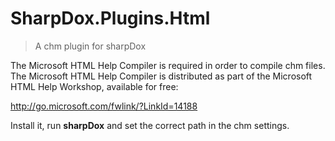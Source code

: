 SharpDox.Plugins.Html
=====================
> A chm plugin for sharpDox

The Microsoft HTML Help Compiler is required in order to compile chm files. The Microsoft HTML Help Compiler is distributed as part of the Microsoft HTML Help Workshop, available for free:

http://go.microsoft.com/fwlink/?LinkId=14188

Install it, run **sharpDox** and set the correct path in the chm settings.